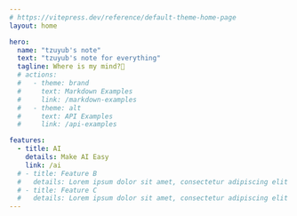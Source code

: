 ```yaml
---
# https://vitepress.dev/reference/default-theme-home-page
layout: home

hero:
  name: "tzuyub's note"
  text: "tzuyub's note for everything"
  tagline: Where is my mind?🤔
  # actions:
  #   - theme: brand
  #     text: Markdown Examples
  #     link: /markdown-examples
  #   - theme: alt
  #     text: API Examples
  #     link: /api-examples

features:
  - title: AI
    details: Make AI Easy
    link: /ai
  # - title: Feature B
  #   details: Lorem ipsum dolor sit amet, consectetur adipiscing elit
  # - title: Feature C
  #   details: Lorem ipsum dolor sit amet, consectetur adipiscing elit
---
```


